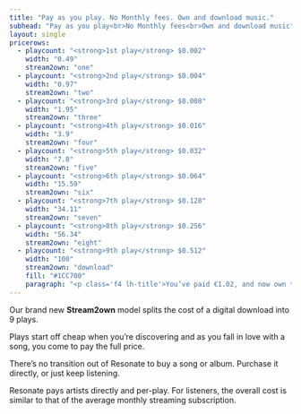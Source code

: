 ```yaml
---
title: "Pay as you play. No Monthly fees. Own and download music."
subhead: "Pay as you play<br>No Monthly fees<br>Own and download music"
layout: single
pricerows:
  - playcount: "<strong>1st play</strong> $0.002"
    width: "0.49"
    stream2own: "one"
  - playcount: "<strong>2nd play</strong> $0.004"
    width: "0.97"
    stream2own: "two"
  - playcount: "<strong>3rd play</strong> $0.008"
    width: "1.95"
    stream2own: "three"
  - playcount: "<strong>4th play</strong> $0.016"
    width: "3.9"
    stream2own: "four"
  - playcount: "<strong>5th play</strong> $0.032"
    width: "7.8"
    stream2own: "five"
  - playcount: "<strong>6th play</strong> $0.064"
    width: "15.59"
    stream2own: "six"
  - playcount: "<strong>7th play</strong> $0.128"
    width: "34.11"
    stream2own: "seven"
  - playcount: "<strong>8th play</strong> $0.256"
    width: "56.34"
    stream2own: "eight"
  - playcount: "<strong>9th play</strong> $0.512"
    width: "100"
    stream2own: "download"
    fill: "#1CC700"
    paragraph: "<p class='f4 lh-title'>You’ve paid €1.02, and now own the song!</p><p class='f4 lh-title'>Download it, or stream it for free.<p class='f4 lh-title'>You’ve also helped support the artist, so congratulations.</p>"
---
```

<p class="f4 lh-copy">Our brand new <strong>Stream2own</strong> model splits the cost of a digital download into 9 plays.</p>

Plays start off cheap when you’re discovering and as you fall in love with a song, you come to pay the full price.

There’s no transition out of Resonate to buy a song or album. Purchase it directly, or just keep listening.

Resonate pays artists directly and per-play. For listeners, the overall cost is similar to that of the average monthly streaming subscription.

